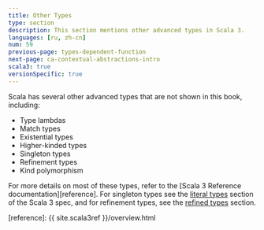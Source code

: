 ```yaml
---
title: Other Types
type: section
description: This section mentions other advanced types in Scala 3.
languages: [ru, zh-cn]
num: 59
previous-page: types-dependent-function
next-page: ca-contextual-abstractions-intro
scala3: true
versionSpecific: true
---
```



Scala has several other advanced types that are not shown in this book, including:

- Type lambdas
- Match types
- Existential types
- Higher-kinded types
- Singleton types
- Refinement types
- Kind polymorphism

For more details on most of these types, refer to the [Scala 3 Reference documentation][reference]. 
For singleton types see the [literal types](https://scala-lang.org/files/archive/spec/3.4/03-types.html#literal-types) section of the Scala 3 spec, 
and for refinement types, see the [refined types](https://scala-lang.org/files/archive/spec/3.4/03-types.html) section.




[reference]: {{ site.scala3ref }}/overview.html
